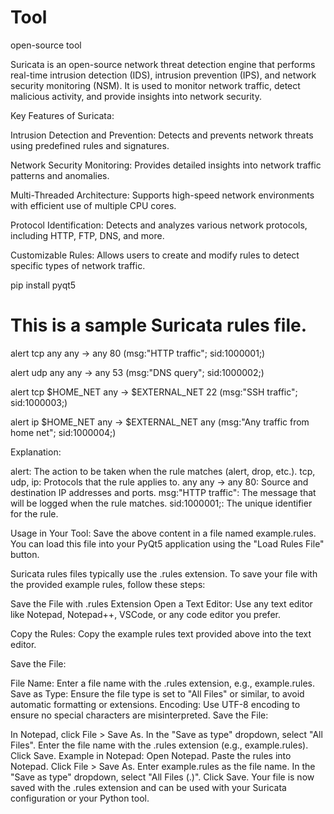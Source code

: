# Tool
open-source tool

Suricata is an open-source network threat detection engine that performs real-time intrusion detection (IDS), intrusion prevention (IPS), and network security monitoring (NSM). It is used to monitor network traffic, detect malicious activity, and provide insights into network security.

Key Features of Suricata:

Intrusion Detection and Prevention: 
              Detects and prevents network threats using predefined rules and signatures.
              
Network Security Monitoring: 
              Provides detailed insights into network traffic patterns and anomalies.
              
Multi-Threaded Architecture: 
              Supports high-speed network environments with efficient use of multiple CPU cores.
              
Protocol Identification:
              Detects and analyzes various network protocols, including HTTP, FTP, DNS, and more.
              
Customizable Rules: 
              Allows users to create and modify rules to detect specific types of network traffic.

pip install pyqt5


# This is a sample Suricata rules file.

alert tcp any any -> any 80 (msg:"HTTP traffic"; sid:1000001;)

alert udp any any -> any 53 (msg:"DNS query"; sid:1000002;)

alert tcp $HOME_NET any -> $EXTERNAL_NET 22 (msg:"SSH traffic"; sid:1000003;)

alert ip $HOME_NET any -> $EXTERNAL_NET any (msg:"Any traffic from home net"; sid:1000004;)

Explanation:

alert:
    The action to be taken when the rule matches (alert, drop, etc.).
    tcp, udp, ip: Protocols that the rule applies to.
    any any -> any 80: Source and destination IP addresses and ports.
    msg:"HTTP traffic": The message that will be logged when the rule matches.
    sid:1000001;: The unique identifier for the rule.

Usage in Your Tool:
    Save the above content in a file named example.rules.
    You can load this file into your PyQt5 application using the "Load Rules File" button.


Suricata rules files typically use the .rules extension. To save your file with the provided example rules, follow these steps:

Save the File with .rules Extension
Open a Text Editor: Use any text editor like Notepad, Notepad++, VSCode, or any code editor you prefer.

Copy the Rules: Copy the example rules text provided above into the text editor.

Save the File:

File Name:
    Enter a file name with the .rules extension, e.g., example.rules.
Save as Type:
    Ensure the file type is set to "All Files" or similar, to avoid automatic formatting or extensions.
Encoding: 
    Use UTF-8 encoding to ensure no special characters are misinterpreted.
Save the File:

In Notepad, click File > Save As.
In the "Save as type" dropdown, select "All Files".
Enter the file name with the .rules extension (e.g., example.rules).
Click Save.
Example in Notepad:
Open Notepad.
Paste the rules into Notepad.
Click File > Save As.
Enter example.rules as the file name.
In the "Save as type" dropdown, select "All Files (.)".
Click Save.
Your file is now saved with the .rules extension and can be used with your Suricata configuration or your Python tool.
